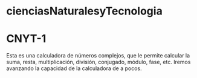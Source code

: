 # cienciasNaturalesyTecnologia
#  CNYT-1


Esta es una calculadora de números complejos, que le permite calcular la suma, resta, multiplicación, división, conjugado, módulo, fase, etc. Iremos avanzando la capacidad de la calculadora de a pocos. 
